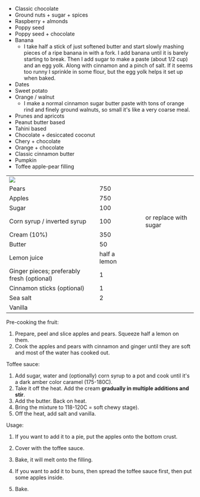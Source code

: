 - Classic chocolate
- Ground nuts + sugar + spices
- Raspberry + almonds
- Poppy seed
- Poppy seed + chocolate
- Banana
	- I take half a stick of just softened butter and start slowly mashing pieces of a ripe banana in with a fork. I add banana until it is barely starting to break. Then I add sugar to make a paste (about 1/2 cup) and an egg yolk. Along with cinnamon and a pinch of salt. If it seems too runny I sprinkle in some flour, but the egg yolk helps it set up when baked.
- Dates
- Sweet potato
- Orange / walnut
	- I make a normal cinnamon sugar butter paste with tons of orange rind and finely ground walnuts, so small it's like a very coarse meal.
- Prunes and apricots
- Peanut butter based
- Tahini based
- Chocolate + desiccated coconut
- Chery + chocolate
- Orange + chocolate
- Classic cinnamon butter
- Pumpkin
- Toffee apple-pear filling



|                                                                                                                                                                                                                                      |              |     |     |                       |
| ------------------------------------------------------------------------------------------------------------------------------------------------------------------------------------------------------------------------------------ | ------------ | --- | --- | --------------------- |
| ![](https://lh3.googleusercontent.com/pw/AP1GczN0gu3XLVVGqqNsH5Ud3u1qs1xXENQNa7gO6XUKYnqRKhwnXaiXwitpIZMCL8XWWn-N5qLdSApY0hcseZQC7ipq-kXVySohwbH0GSCH-yw5nWP7BH-aHByCSEfR-QUWsCZjVXyLMuRRVpMsoIVZJ5qP=w584-h1039-s-no-gm?authuser=0) |              |     |     |                       |
| Pears                                                                                                                                                                                                                                | 750          |     |     |                       |
| Apples                                                                                                                                                                                                                               | 750          |     |     |                       |
| Sugar                                                                                                                                                                                                                                | 100          |     |     |                       |
| Corn syrup / inverted syrup                                                                                                                                                                                                          | 100          |     |     | or replace with sugar |
| Cream (10%)                                                                                                                                                                                                                          | 350          |     |     |                       |
| Butter                                                                                                                                                                                                                               | 50           |     |     |                       |
| Lemon juice                                                                                                                                                                                                                          | half a lemon |     |     |                       |
| Ginger pieces; preferably fresh (optional)                                                                                                                                                                                           | 1            |     |     |                       |
| Cinnamon sticks (optional)                                                                                                                                                                                                           | 1            |     |     |                       |
| Sea salt                                                                                                                                                                                                                             | 2            |     |     |                       |
| Vanilla                                                                                                                                                                                                                              |              |     |     |                       |

Pre-cooking the fruit:
1. Prepare, peel and slice apples and pears. Squeeze half a lemon on them.
2. Cook the apples and pears with cinnamon and ginger until they are soft and most of the water has cooked out.

Toffee sauce:
1. Add sugar, water and (optionally) corn syrup to a pot and cook until it's a dark amber color caramel (175-180C).
2. Take it off the heat. Add the cream **gradually in multiple additions and stir**.
3. Add the butter. Back on heat.
4. Bring the mixture to 118-120C = soft chewy stage).
5. Off the heat, add salt and vanilla.

Usage:
1. If you want to add it to a pie, put the apples onto the bottom crust.
2. Cover with the toffee sauce.
3. Bake, it will melt onto the filling.

4. If you want to add it to buns, then spread the toffee sauce first, then put some apples inside.
5. Bake.